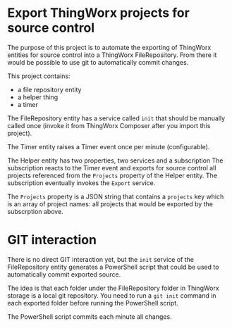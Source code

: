 # Export ThingWorx projects for source control

The purpose of this project is to automate the exporting of ThingWorx entities for source control into a ThingWorx FileRepository. From there it would be possible to use git to automatically commit changes.

This project contains:
- a file repository entity
- a helper thing 
- a timer

The FileRepository entity has a service called `init` that should be manually called once (invoke it from ThingWorx Composer after you import this project).

The Timer entity raises a Timer event once per minute (configurable).

The Helper entity has two properties, two services and a subscription
The subscription reacts to the Timer event and exports for source control all projects referenced from the `Projects` property of the Helper entity. The subscription eventually invokes the `Export` service.

The `Projects` property is a JSON string that contains a `projects` key which is an array of project names: all projects that would be exported by the subscrption above.



# GIT interaction

There is no direct GIT interaction yet, but the `init` service of the FileRepository entity generates a PowerShell script that could be used to automatically commit exported source.

The idea is that each folder under the FileRepository folder in ThingWorx storage is a local git repository. You need to run a `git init` command in each exported folder before running the PowerShell script.

The PowerShell script commits each minute all changes.

